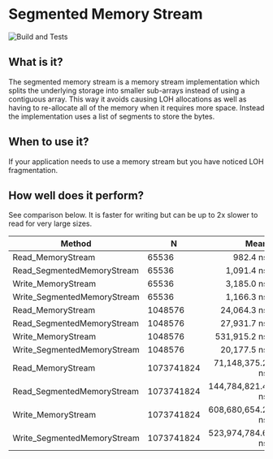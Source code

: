 # Segmented Memory Stream
![Build and Tests](https://github.com/BazookaMusic/SegmentedMemoryStream/.github/workflows/dotnet-test.yml/badge.svg)

## What is it?
The segmented memory stream is a memory stream implementation which splits the underlying storage into smaller sub-arrays instead of using a contiguous array. This way it avoids causing LOH allocations as well as having to re-allocate all of the memory when it requires more space.
Instead the implementation uses a list of segments to store the bytes.


## When to use it?
If your application needs to use a memory stream but you have noticed LOH fragmentation.


## How well does it perform?
See comparison below. It is faster for writing but can be up to 2x slower to read for very large sizes.

|                      Method |          N |             Mean |            Error |           StdDev |       Gen 0 |      Gen 1 |       Allocated |
|---------------------------- |----------- |-----------------:|-----------------:|-----------------:|------------:|-----------:|----------------:|
|           Read_MemoryStream |      65536 |         982.4 ns |          1.62 ns |          1.51 ns |           - |          - |               - |
|  Read_SegmentedMemoryStream |      65536 |       1,091.4 ns |          0.64 ns |          0.59 ns |           - |          - |               - |
|          Write_MemoryStream |      65536 |       3,185.0 ns |         71.97 ns |        212.21 ns |      7.8087 |     0.7782 |        65,624 B |
| Write_SegmentedMemoryStream |      65536 |       1,166.3 ns |          1.35 ns |          1.26 ns |      0.0153 |          - |           136 B |
|           Read_MemoryStream |    1048576 |      24,064.3 ns |        475.89 ns |      1,245.31 ns |           - |          - |               - |
|  Read_SegmentedMemoryStream |    1048576 |      27,931.7 ns |        731.69 ns |      2,157.40 ns |           - |          - |               - |
|          Write_MemoryStream |    1048576 |     531,915.2 ns |      2,325.32 ns |      2,175.11 ns |      7.3242 |          - |     2,031,800 B |
| Write_SegmentedMemoryStream |    1048576 |      20,177.5 ns |         57.76 ns |         54.02 ns |      0.1831 |          - |         1,576 B |
|           Read_MemoryStream | 1073741824 |  71,148,375.2 ns |    179,377.45 ns |    167,789.77 ns |           - |          - |         1,261 B |
|  Read_SegmentedMemoryStream | 1073741824 | 144,784,821.4 ns |  2,262,594.60 ns |  2,005,731.18 ns |           - |          - |               - |
|          Write_MemoryStream | 1073741824 | 608,680,654.2 ns | 11,980,887.27 ns | 15,578,537.63 ns |           - |          - | 2,147,418,536 B |
| Write_SegmentedMemoryStream | 1073741824 | 523,974,784.6 ns |  7,229,573.88 ns |  6,037,021.62 ns | 131000.0000 | 47000.0000 | 1,728,751,720 B |